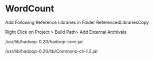 # WordCount
Add Following Reference Libraries in Folder ReferencedLibrariesCopy

Right Click on Project > Build Path> Add External Archivals

/usr/lib/hadoop-0.20/hadoop-core.jar

/usr/lib/hadoop-0.20/lib/Commons-cli-1.2.jar
